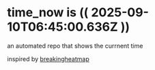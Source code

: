 # time_now is (( 2025-09-10T06:45:00.636Z ))

an automated repo that shows the currnent time

inspired by [breakingheatmap](https://github.com/breakingheatmap/breakingheatmap)